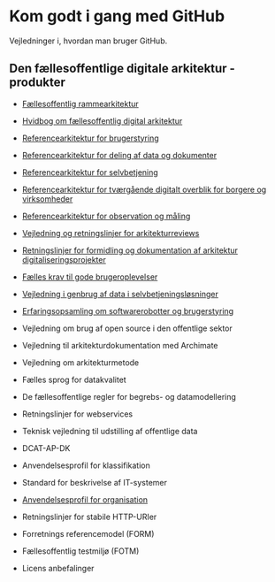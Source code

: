 # Kom godt i gang med GitHub

Vejledninger i, hvordan man bruger GitHub.

## Den fællesoffentlige digitale arkitektur - produkter

- [Fællesoffentlig rammearkitektur](https://github.com/Faellesoffentlig-Digital-Arkitektur/Faellesoffentlig-rammearkitektur)

- [Hvidbog om fællesoffentlig digital arkitektur](https://github.com/Faellesoffentlig-Digital-Arkitektur/Hvidbog-om-faellesoffentlig-digital-arkitektur)

- [Referencearkitektur for brugerstyring](https://github.com/Faellesoffentlig-Digital-Arkitektur/Referencearkitektur-for-brugerstyring)

- [Referencearkitektur for deling af data og dokumenter](https://github.com/Faellesoffentlig-Digital-Arkitektur/Referencearkitektur-for-deling-af-data-og-dokumenter)

- [Referencearkitektur for selvbetjening](https://github.com/Faellesoffentlig-Digital-Arkitektur/Referencearkitektur-for-selvbetjening)

- [Referencearkitektur for tværgående digitalt overblik for borgere og virksomheder](https://github.com/Faellesoffentlig-Digital-Arkitektur/Referencearkitektur-for-tvaergaaende-digitalt-overblik-for-borgere-og-virksomheder)

- [Referencearkitektur for observation og måling](https://github.com/Faellesoffentlig-Digital-Arkitektur/Referencearkitektur-for-observation-og-maaling)

- [Vejledning og retningslinjer for arkitekturreviews](https://github.com/Faellesoffentlig-Digital-Arkitektur/Vejledning-og-retningslinjer-for-arkitekturreviews)

- [Retningslinjer for formidling og dokumentation af arkitektur digitaliseringsprojekter](https://github.com/Faellesoffentlig-Digital-Arkitektur/Retningslinjer-for-formidling-og-dokumentation-af-arkitektur-i-digitaliseringsprojekter)

- [Fælles krav til gode brugeroplevelser](https://github.com/Faellesoffentlig-Digital-Arkitektur/Faelles-krav-til-gode-brugeroplevelser)

- [Vejledning i genbrug af data i selvbetjeningsløsninger](https://github.com/Faellesoffentlig-Digital-Arkitektur/Vejledning-i-genbrug-af-data-i-selvbetjeningsloesninger)

- [Erfaringsopsamling om softwarerobotter og brugerstyring](https://github.com/Faellesoffentlig-Digital-Arkitektur/Erfaringsopsamling-om-softwarerobotter-og-brugerstyring)

- Vejledning om brug af open source i den offentlige sektor

- Vejledning til arkitekturdokumentation med Archimate

- Vejledning om arkitekturmetode

- Fælles sprog for datakvalitet

- De fællesoffentlige regler for begrebs- og datamodellering

- Retningslinjer for webservices

- Teknisk vejledning til udstilling af offentlige data

- DCAT-AP-DK

- Anvendelsesprofil for klassifikation

- Standard for beskrivelse af IT-systemer

- [Anvendelsesprofil for organisation](https://github.com/Faellesoffentlig-Digital-Arkitektur/Anvendelsesprofil-for-organisation)

- Retningslinjer for stabile HTTP-URIer

- Forretnings referencemodel (FORM)

- Fællesoffentlig testmiljø (FOTM)

- Licens anbefalinger
